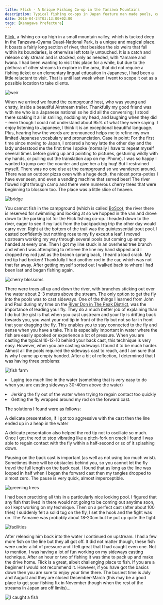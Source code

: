 ```yaml
---
title: Flick - A Unique Fishing Co-op in the Tanzawa Mountains
description: Typical fishing co-ops in Japan feature man made pools, can be quite crowded, & require little skill to catch fish. Thankfully Flick isn't your typical coop...
date: 2016-04-24T03:13:00+02:00
tags: [Kanagawa Prefecture]
---
```

<div class="text-lg mt-2">
<p class="mb-2"> <a href="https://www.moroto.co.jp/bosco/" target="_blank" rel="noopener noreferrer">Flick</a>, a fishing co-op high in a small mountain valley, which is tucked deep in the Tanzawa-Oyama Quasi-National Park, is a unique and magical place. It boasts a fairly long section of river, that besides the six weirs that fall within its boundaries, is otherwise left totally untouched. It is a catch and release only stream and is stocked, only as needed, with Yamame and Iwana. I had been wanting to visit this place for a while, but due to the plethora of other streams to explore in the area, that did not require a fishing ticket or an elementary lingual education in Japanese, I had been a little reluctant to visit. That is until last week when I went to scope it out as a possible location to take clients.</p>

<div class="w-8/12 mx-auto">
<img class="rounded-lg shadow-lg" src="https://res.cloudinary.com/mountaintopcoding-127956/image/upload/v1669167375/Fallfish%20Tenkara/Flick/flick-fishing_coop-japan-tanzawa_mountains-trout-fishing-yamame-iwana-rainbow_trout-weir_opojyf.jpg" alt="weir" />
<p class="italic text-center"></p>
</div>

<p class="mt-2 mb-2">When we arrived we found the campground host, who was young and chatty, inside a beautiful Airstream trailer. Thankfully my good friend was with me who is a Japanese national so he did all the conversing; I stood there soaking it all in smiling, nodding my head, and laughing when they did – even though I could not understand about 95% of what they were saying. I enjoy listening to Japanese, I think it is an exceptional beautiful language. Plus, hearing how the words are pronounced helps me to refine my own limited Japanese vocabulary and pronunciation. <span class="font-bold italic">Case in point: For the first time since moving to Japan, I ordered a honey latte the other day and the lady understood me the first time I spoke (normally I have to repeat myself several times before giving up and pointing to pictures, gesturing wildly with my hands, or pulling out the translation app on my iPhone). I was so happy I wanted to jump over the counter and give her a big hug! But I restrained myself. </span>There was no one else at the campground so we wandered around. There was an outdoor pizza oven with a huge deck, the nicest porta-poties I have ever seen, and even a vending machine that served beer! The river flowed right through camp and there were numerous cherry trees that were beginning to blossom too. The place was a little slice of heaven.</p>

<div class="w-8/12 mx-auto">
<img class="rounded-lg shadow-lg" src="https://res.cloudinary.com/mountaintopcoding-127956/image/upload/v1669167374/Fallfish%20Tenkara/Flick/flick-fishing_coop-japan-tanzawa_mountains-trout-fishing-yamame-iwana-rainbow_trout_vebt0v.jpg" alt="bridge" />
<p class="italic text-center"></p>
</div>

<p class="mt-2 mb-2">You cannot fish in the campground (which is called <a href="https://www.moroto.co.jp/bosco/" target="_blank" rel="noopener noreferrer" class="text-red-500 hover:bg-red-500 hover:text-white">BoSco</a>), the river there is reserved for swimming and looking at so we hopped in the van and drove down to the parking lot for the Flick fishing co-op. I headed down to the river, eager to see if my luck from the backpacking trip the other day would carry over. Right at the bottom of the trail was the quintessential trout pool. I casted confidently but nothing rose to my fly except a leaf. I moved upstream working my way through several pools but coming up empty handed at every one. Then I got my line stuck in an overhead tree branch and when I was attempting to retrieve the line my hand slipped and I dropped my rod just as the branch sprang back, I heard a loud crack. My rod tip had broken! Thankfully I had another rod in the car, which was not that far away. After getting myself sorted out I walked back to where I had been last and began fishing again.</p>

<div class="w-8/12 mx-auto">
<img class="rounded-lg shadow-lg" src="https://res.cloudinary.com/mountaintopcoding-127956/image/upload/v1669167374/Fallfish%20Tenkara/Flick/flick-fishing_coop-japan-tanzawa_mountains-trout-fishing-yamame-iwana-rainbow_trout-cherry_blossoms_y0bwcx.jpg" alt="cherry blossoms" />
<p class="italic text-center"></p>
</div>

<p class="mt-2 mb-2">There were trees all up and down the river, with branches sticking out over the water about 2-3 meters above the stream. The only option to get the fly into the pools was to cast sideways. One of the things I learned from John and Paul during my time on the <a href="https://www.fallfishtenkara.com/grayling/" target="_blank" rel="noopener noreferrer" class="text-red-500 hover:bg-red-500 hover:text-white">River Don in The Peak District</a>, was the importance of leading your fly. They do a much better job of explaining than I do but the gist is that when you cast upstream and your fly is drifting back towards you, you want your rod tip in front of the fly but not so far in front that your dragging the fly. This enables you to stay connected to the fly and sense when you have a take. This is especially important in water where the fish are easily spooked or experience a lot of pressure. When you are casting the typical 10-12-10 behind your back cast, this technique is very easy. However, when you are casting sideways I found it to be much harder. Almost all the pools required the sideways cast to reach, and I am sure that is why I came up empty handed. After a bit of reflection, I determined that I was having three problems:</p>

<div class="w-8/12 mx-auto">
<img class="rounded-lg shadow-lg" src="https://res.cloudinary.com/mountaintopcoding-127956/image/upload/v1669167373/Fallfish%20Tenkara/Flick/flick-fishing_coop-japan-tanzawa_mountains-trout-fishing-yamame-iwana-rainbow_trout-nursery_xqaiiq.jpg" alt="fish farm" />
<p class="italic text-center"></p>
</div>

<li class="ml-4 mr-4">Laying too much line in the water (something that is very easy to do when you are casting sideways 30-40cm above the water)</p>

<li class="ml-4 mr-4">Jerking the fly out of the water when trying to regain contact too quickly</li>
<li class="ml-4 mr-4">Getting the fly wrapped around my rod on the forward cast.</li>

<p class="mt-2 mb-2">The solutions I found were as follows:</p>

<p>A delicate presentation, if I got too aggressive with the cast then the line ended up in a heap in the water</p>
<p>A delicate presentation also helped the rod tip not to oscillate so much. Once I got the rod to stop vibrating like a pitch-fork on crack I found I was able to regain contact with the fly within a half-second or so of it splashing down.</p>
<p>Pausing on the back cast is important (as well as not using too much wrist). Sometimes there will be obstacles behind you, so you cannot let the fly travel the full length on the back cast. I found that as long as the line was looped in half when I began the forward cast then my tangles dropped to almost zero. The pause is very quick, almost imperceptible.</p>

<div class="w-8/12 mx-auto">
<img class="rounded-lg shadow-lg" src="https://res.cloudinary.com/mountaintopcoding-127956/image/upload/v1669167373/Fallfish%20Tenkara/Flick/flick-fishing_coop-japan-tanzawa_mountains-trout-fishing-yamame-iwana-rainbow_trout-big_water_cxenn7.jpg" alt="greening trees" />
<p class="italic text-center"></p>
</div>

<p class="mt-2 mb-2">I had been practicing all this in a particularly nice looking pool. I figured that any fish that lived in there would not going to be coming out anytime soon, so I kept working on my technique. Then on a perfect cast (after about 100 tries) I suddenly felt a solid tug on the fly, I set the hook and the fight was on. The Yamame was probably about 18-20cm but he put up quite the fight.</p>

<div class="w-8/12 mx-auto">
<img class="rounded-lg shadow-lg" src="https://res.cloudinary.com/mountaintopcoding-127956/image/upload/v1669167373/Fallfish%20Tenkara/Flick/flick-fishing_coop-japan-tanzawa_mountains-trout-fishing-yamame-iwana-rainbow_trout-facilities_aprdzm.jpg" alt="facilities" />
<p class="italic text-center"></p>
</div>

<p class="mt-2 mb-2">After releasing him back into the water I continued on upstream. I had a few more fish on the line but they all got off. It did not matter though, these fish were under a lot of pressure and I felt great that I had caught even one. Not to mention, I was having a lot of fun working on my sideways casting technique. After an hour or two of fishing it was time to pack up and make the drive home. Flick is a great, albeit challenging place to fish. If you are a beginner I would not recommend it. However, if you have got the basics down then you are sure to enjoy your time there. The busiest time is July and August and they are closed December-March (this may be a good place to get your fishing fix in November though when the rest of the streams in Japan are off limits)…</p>

<div class="w-8/12 mx-auto">
<img class="rounded-lg shadow-lg" src="https://res.cloudinary.com/mountaintopcoding-127956/image/upload/v1669167373/Fallfish%20Tenkara/Flick/flick-fishing_coop-japan-tanzawa_mountains-trout-fishing-yamame-iwana-rainbow_trout-yamame_vt9ppr.jpg" alt="I caught a fish" />
<p class="italic text-center"></p>
</div>
</div>
